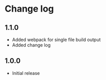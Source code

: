 # Change log #

## 1.1.0 ##

- Added webpack for single file build output
- Added change log

## 1.0.0 ##

- Initial release
